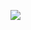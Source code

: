 [![](https://github-readme-stats.vercel.app/api?username=ruedar&show_icons=true&theme=tokyonight&hide_border=true&locale=en)](https://github.com/ruedar)
